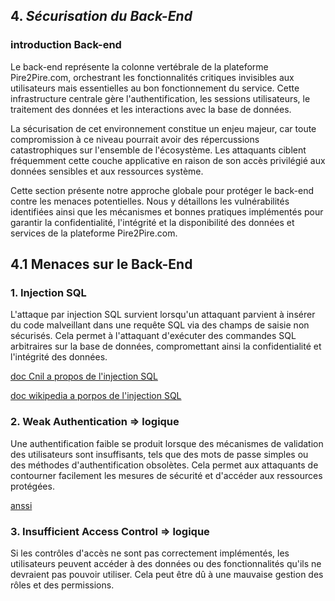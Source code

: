 ## 4. *Sécurisation du Back-End*

### **introduction Back-end**

Le back-end représente la colonne vertébrale de la plateforme Pire2Pire.com, orchestrant les fonctionnalités critiques invisibles aux utilisateurs mais essentielles au bon fonctionnement du service. Cette infrastructure centrale gère l'authentification, les sessions utilisateurs, le traitement des données et les interactions avec la base de données.

La sécurisation de cet environnement constitue un enjeu majeur, car toute compromission à ce niveau pourrait avoir des répercussions catastrophiques sur l'ensemble de l'écosystème. Les attaquants ciblent fréquemment cette couche applicative en raison de son accès privilégié aux données sensibles et aux ressources système.

Cette section présente notre approche globale pour protéger le back-end contre les menaces potentielles. Nous y détaillons les vulnérabilités identifiées ainsi que les mécanismes et bonnes pratiques implémentés pour garantir la confidentialité, l'intégrité et la disponibilité des données et services de la plateforme Pire2Pire.com.

## 4.1 **Menaces sur le Back-End**

### 1. **Injection SQL** 

L'attaque par injection SQL survient lorsqu'un attaquant parvient à insérer du code malveillant dans une requête SQL via des champs de saisie non sécurisés. Cela permet à l'attaquant d'exécuter des commandes SQL arbitraires sur la base de données, compromettant ainsi la confidentialité et l'intégrité des données.

[doc Cnil a propos de l'injection SQL](https://www.cnil.fr/fr/definition/injection-sql)

[doc wikipedia a porpos de l'injection SQL](https://fr.wikipedia.org/wiki/Injection_SQL)

### 2. **Weak Authentication** => logique 

 Une authentification faible se produit lorsque des mécanismes de validation des utilisateurs sont insuffisants, tels que des mots de passe simples ou des méthodes d'authentification obsolètes. Cela permet aux attaquants de contourner facilement les mesures de sécurité et d'accéder aux ressources protégées.

 [anssi](https://cyber.gouv.fr/sites/default/files/2021/10/anssi-guide-authentification_multifacteur_et_mots_de_passe.pdf)

### 3. **Insufficient Access Control** => logique 

 Si les contrôles d'accès ne sont pas correctement implémentés, les utilisateurs peuvent accéder à des données ou des fonctionnalités qu'ils ne devraient pas pouvoir utiliser. Cela peut être dû à une mauvaise gestion des rôles et des permissions.


